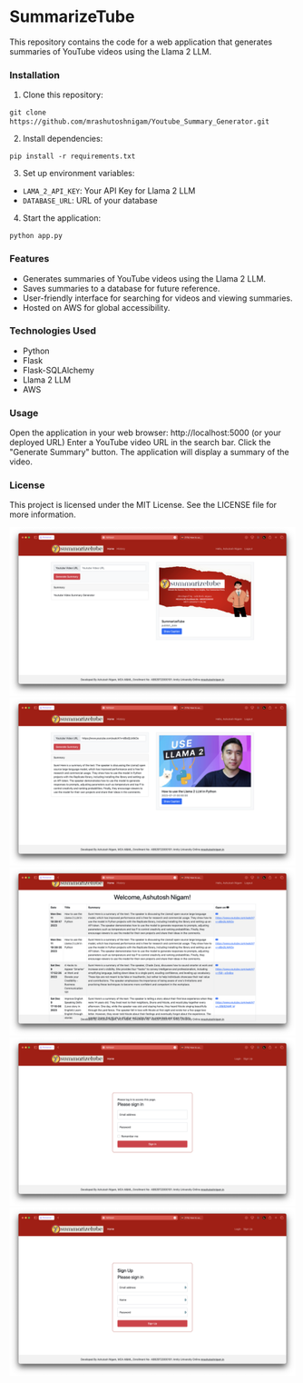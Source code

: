 # SummarizeTube

This repository contains the code for a web application that generates summaries of YouTube videos using the Llama 2
LLM.

### Installation

1. Clone this repository:

```
git clone https://github.com/mrashutoshnigam/Youtube_Summary_Generator.git
```

2. Install dependencies:

```
pip install -r requirements.txt
```

3. Set up environment variables:

* ```LAMA_2_API_KEY```: Your API Key for Llama 2 LLM
* ```DATABASE_URL```: URL of your database

4. Start the application:

```
python app.py
```

### Features

* Generates summaries of YouTube videos using the Llama 2 LLM.
* Saves summaries to a database for future reference.
* User-friendly interface for searching for videos and viewing summaries.
* Hosted on AWS for global accessibility.

### Technologies Used

* Python
* Flask
* Flask-SQLAlchemy
* Llama 2 LLM
* AWS

### Usage

Open the application in your web browser: http://localhost:5000 (or your deployed URL)
Enter a YouTube video URL in the search bar.
Click the "Generate Summary" button.
The application will display a summary of the video.

### License

This project is licensed under the MIT License. See the LICENSE file for more information.

![Alt text](/UI%20Images/SCR-20231212-bdhu.png?raw=true "Home Page")
![Alt text](/UI%20Images/SCR-20231212-bdos.png?raw=true "Exaple of Summary")
![Alt text](/UI%20Images/SCR-20231212-bdrk.png?raw=true "History")
![Alt text](/UI%20Images/SCR-20231212-bdua.png?raw=true "Login Page")
![Alt text](/UI%20Images/SCR-20231212-bdwu.png?raw=true "Sign-up Page")

